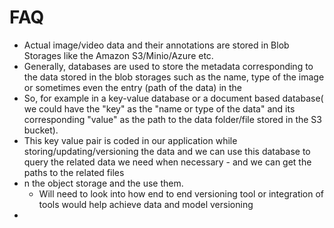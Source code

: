 # FAQ 

- Actual image/video data and their annotations are stored in Blob Storages like the Amazon S3/Minio/Azure etc. 
- Generally, databases are used to store the metadata corresponding to the data stored in the blob storages such as the name, type of the image or sometimes even the entry (path of the data) in the
- So, for example in a key-value database or a document based database( we could have the "key" as the "name or type of the data" and its corresponding "value" as the path to the data folder/file stored in the S3 bucket).
- This key value pair is coded in our application while storing/updating/versioning the data and we can use this database to query the related data we need when necessary - and we can get the paths to the related files
- n the object storage and the use them.
  - Will need to look into how end to end versioning tool or integration of tools would help achieve data and model versioning
- 
